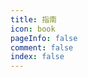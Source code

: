 ```yaml
---
title: 指南
icon: book
pageInfo: false
comment: false
index: false
---
```


<BiliBili bvid="BV1vqXoYbEdp"/>

<Catalog />
